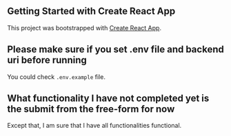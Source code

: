 ## Getting Started with Create React App

This project was bootstrapped with [Create React App](https://github.com/facebook/create-react-app).

## Please make sure if you set .env file and backend uri before running

You could check `.env.example` file.

## What functionality I have not completed yet is the submit from the free-form for now

Except that, I am sure that I have all functionalities functional.
